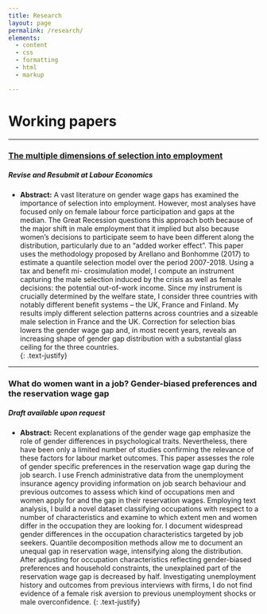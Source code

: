 ```yaml
---
title: Research
layout: page
permalink: /research/
elements:
  - content
  - css
  - formatting
  - html
  - markup  

---
```


# Working papers

---------------------------------------------------------------------------------------------------------------------------------------------------------------

### [The multiple dimensions of selection into employment](https://www.amse-aixmarseille.fr/sites/default/files/working_papers/wp_2022_-_nr_19.pdf)

##### Revise and Resubmit at Labour Economics  

  * **Abstract:** A vast literature on gender wage gaps has examined the importance of selection into employment. However, most analyses have focused only on female labour force participation and gaps at the median. The Great Recession questions this approach both because of the major shift in male employment that it implied but also because women’s decisions to participate seem to have been different along the distribution, particularly due to an “added worker effect”. This paper uses the methodology proposed by Arellano and Bonhomme (2017) to estimate a quantile selection model over the period 2007-2018. Using a tax and benefit mi- crosimulation model, I compute an instrument capturing the male selection induced by the crisis as well as female decisions: the potential out-of-work income. Since my instrument is crucially determined by the welfare state, I consider three countries with notably different benefit systems – the UK, France and Finland. My results imply different selection patterns across countries and a sizeable male selection in France and the UK. Correction for selection bias lowers the gender wage gap and, in most recent years, reveals an increasing shape of gender gap distribution with a substantial glass ceiling for the three countries.  
{: .text-justify}

---------------------------------------------------------------------------------------------------------------------------------------------------------------


### What do women want in a job? Gender-biased preferences and the reservation wage gap 

##### Draft available upon request

  * **Abstract:** Recent explanations of the gender wage gap emphasize the role of gender differences in psychological traits. Nevertheless, there have been only a limited number of studies confirming the relevance of these factors for labour market outcomes. This paper assesses the role of gender specific preferences in the reservation wage gap during the job search. I use French administrative data from the unemployment insurance agency providing information on job search behaviour and previous outcomes to assess which kind of occupations men and women apply for and the gap in their reservation wages. Employing text analysis, I build a novel dataset classifying occupations with respect to a number of characteristics and examine to which extent men and women differ in the occupation they are looking for.  I document widespread gender differences in the occupation characteristics targeted by job seekers. Quantile decomposition methods allow me to document an unequal gap in reservation wage, intensifying along the distribution. After adjusting for occupation characteristics reflecting gender-biased preferences and household constraints, the unexplained part of the reservation wage gap is decreased by half. Investigating unemployment history and outcomes from previous interviews with firms, I do not find evidence of a female risk aversion to previous unemployment shocks or male overconfidence.
{: .text-justify}


